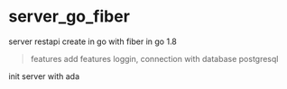 # server_go_fiber
server restapi create in go with fiber in go 1.8
> features
add features loggin, connection with database postgresql


init server with ada
